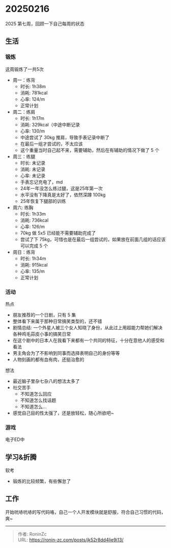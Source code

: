 # 20250216


2025 第七周，回顾一下自己每周的状态

## 生活

### 锻炼

这周锻炼了一共5次

* 周一：练背
  * 时长: 1h38m
  * 消耗: 781kcal
  * 心率: 124/m
  * 正常计划
* 周二：练肩
  * 时长: 1h17m
  * 消耗: 329kcal（中途中断记录
  * 心率: 130/m
  * 中途尝试了 30kg 推肩，导致手表记录中断了
  * 在最后一组才尝试的，不太应该
  * 这个重量当时自己起不来，需要辅助，然后在有辅助的情况下做了 5 个
* 周三：练腿
  * 时长: 未记录
  * 消耗: 未记录
  * 心率: 未记录
  * 手表忘记充电了，md
  * 24年一年没怎么练过腿，这是25年第一次
  * 水平没有下降真是太好了，依然深蹲 100kg
  * 25年恢复下腿部的训练
* 周六: 练胸
  * 时长: 1h33m
  * 消耗: 736kcal
  * 心率: 126/m
  * 70kg 做 5x5 已经能不需要辅助完成了
  * 尝试了下 75kg，可惜也是在最后一组尝试的，如果放在前面几组的话应该可以完成 5 个
* 周日：练背
  * 时长: 1h34m
  * 消耗: 915kcal
  * 心率: 135/m
  * 正常计划

### 活动

热点

* 朋友推荐的一个日剧，只有 5 集
* 整体看下来属于那种日常搞笑类型的，还不错
* 剧情总结: 一个外星人被三个女人知晓了身份，从此过上用超能力帮她们解决各种鸡毛蒜皮小事的搞笑日常
* 在这个剧中的日本人在我看下来都有一个共同的特征，十分在意他人的感受和看法
* 男主角会为了不影响到同事而选择表明自己的身份等等
* 人物刻画的都有血有肉，还挺治愈的

想法

* 最近脑子里杂七杂八的想法太多了
* 社交苦手
  * 不知道怎么回应
  * 不知道怎么找话题
  * 不知道怎么...
* 感觉自己目的性太强了，还是放轻松，随心所欲吧~

### 游戏

电子ED中

## 学习&amp;折腾

软考

* 锻炼的比较频繁，有些懈怠了

## 工作

开始吭哧吭哧的写代码咯，自己一个人开发模块就是舒服，符合自己习惯的代码，爽~


---

> 作者: RoninZc  
> URL: https://ronin-zc.com/posts/jk52r8dd4lie9i13/  

